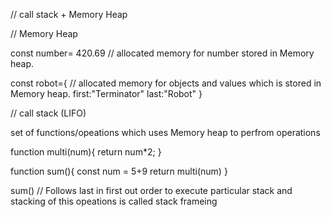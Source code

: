 
// call stack + Memory Heap

// Memory Heap

const number= 420.69  // allocated memory for number stored in Memory heap.

const robot={ // allocated memory for objects and values which is stored in Memory heap.
first:"Terminator"
last:"Robot"
}


//   call stack (LIFO)

set of functions/opeations which uses Memory heap to perfrom operations

function multi(num){
return num*2;
}

function sum(){
const num = 5+9
return multi(num)
}

sum()  // Follows last in first out order to execute particular stack and stacking of this opeations is called stack frameing


